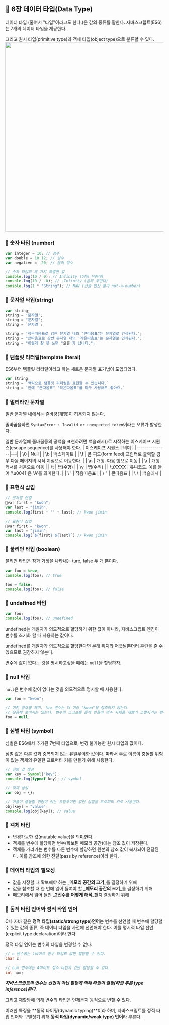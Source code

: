 
## 🎀 6장 데이터 타입(Data Type)

데이터 타입 (줄여서 "타입"이라고도 한다.)은 값의 종류를 말한다. 자바스크립트(ES6)는 7개의 데이터 타입을 제공한다.

그리고 원시 타입(primitive type)과 객체 타입(object type)으로 분류할 수 있다.
<img src="https://github.com/mingzzi96/js-deep-dive-study/assets/134386378/2c2bd577-e7ef-46ce-936e-97a608841b79" width="600px" />

### 📌 숫자 타입 (number)
```js
var integer = 10; // 정수
var double = 10.12; // 실수
var negative = -20; // 음의 정수

// 숫자 타입의 세 가지 특별한 값
console.log(10 / 0); // Infinity (양의 무한대)
console.log(10 / -0); // -Infinity (음의 무한대)
console.log(1 * "String"); // NaN (산술 연산 불가 not-a-number)
```

### 📌 문자열 타입(string)
```js
var string;
string = '문자열';
string = "문자열";
string = `문자열`;

string = '작은따옴표로 감싼 문자열 내의 "큰따옴표"는 문자열로 인식된다.';
string = "큰따옴표로 감싼 문자열 내의 '작은따옴표'는 문자열로 인식된다.";
string = "이렇게 잘 못 쓰면 "오류'가 납니다.";
```
### 📌 탬플릿 리터럴(template literal)
ES6부터 탬플릿 리터럴이라고 하는 새로운 문자열 표기법이 도입되었다.

```js
var string;
string = `백틱으로 탬플릿 리터럴을 표현할 수 있습니다.`
string = `안에 "큰따옴표" "작은따옴표"를 마구 사용해도 좋아요.`
```

### 📌 멀티라인 문자열
일반 문자열 내에서는 줄바꿈(개행)이 허용되지 않는다.

줄바꿈을하면 `SyntaxError : Invalid or unexpected token`이라는 오류가 발생한다.

일반 문자열에 줄바꿈등의 공백을 표현하려면 백슬래시(\)로 시작하는 이스케이프 시퀀스(escape sequence)를 사용해야 한다.
| 이스케이프 시퀀스  |  의미 |
|---------------|---|
| \0  | Null  |
| \b  | 백스페이트 |
| \f | 폼 피드(form feed) 프린터로 출력할 경우 다음 페이지의 시작 지점으로 이동한다.  |
| \n  | 개행. 다음 행으로 이동  |
| \r  | 개행. 커서를 처음으로 이동  |
| \t  | 탭(수형)  |
| \v  | 탭(수직)  |
| \uXXXX  | 유니코드. 예를 들어 '\u0041'은 'A'를 의미한다.  |
| \ '  | 작음따옴표  |
| \ "  | 큰따옴표  |
| \ \  | 백슬래시  |

### 📌 표현식 삽입
```js
// 문자열 연결
var first = "kwon";
var last = "jimin";
console.log(first + '' + last); // kwon jimin

// 표현식 삽입
var first = "kwon";
var last = "jimin";
console.log(`${first} ${last}`) // kwon jimin
```

### 📌 불리언 타입 (boolean)
불리언 타입은 참과 거짓을 나타내는 ture, false 두 개 뿐이다.
```js
var foo = true;
console.log(foo); // true

foo = false;
console.log(foo); // false
```
### 📌 undefined 타입
```js
var foo;
console.log(foo); // undefined
```
undefined는 개발자가 의도적으로 할당하기 위한 값이 아니라, 자바스크립트 엔진이 변수를 초기화 할 때 사용하는 값이다.

undefined를 개발자가 의도적으로 할당한다면 본래 취지와 어긋날뿐더러 혼란을 줄 수 있으므로 권장하지 않는다.

변수에 값이 없다는 것을 명시하고싶을 때에는 `null`을 할당하자.

### 📌 null 타입
`null`은 변수에 값이 없다는 것을 의도적으로 명시할 때 사용한다.
```js
var foo = "kwon";

// 이전 참조를 제거. foo 변수는 더 이상 "kwon"을 참조하지 않는다.
// 유용해 보이지는 않는다. 변수의 스코프를 좁게 만들어 변수 자체를 재빨리 소멸시키는 편이 낫다.
foo = null;
```
### 📌 심벌 타입 (symbol)
심벌은 ES6에서 추가된 7번째 타입으로, 변경 불가능한 원시 타입의 값이다.

심벌 값은 다른 값과 중복되지 않는 유일무이한 값이다. 따라서 주로 이름이 충돌할 위험이 없는 객체의 유일한 프로퍼티 키를 만들기 위해 사용한다.
```js
// 심벌 값 생성
var key = Symbol("key");
console.log(typeof key); // symbol

// 객체 생성
var obj = {};

// 이름이 충돌할 위험이 있는 유일무이한 값인 심벌을 프로퍼티 키로 사용한다.
obj[key] = "value";
console.log(obj[key]); // value
```

### 📌 객체 타입
- 변경가능한 값(mutable value)을 의미한다.
- 객체를 변수에 할당하면 변수(확보된 메모리 공간)에는 참조 값이 저장된다.
- 객체를 가리키는 변수를 다른 변수에 할당하면 원본의 참조 값이 복사되어 전달된다. 이를 참조에 의한 전달(pass by reference)이라 한다.

### 📌 데이터 타입의 필요성
- 값을 저장할 때 확보해야 하는 _**메모리 공간의 크기**_를 결정하기 위해
- 값을 참조할 때 한 번에 읽어 들여야 할 _**메모리 공간의 크기**_를 결정하기 위해
- 메모리에서 읽어 들인 _**2진수를 어떻게 해석**_할지 결정하기 위해

### 📌 동적 타입 언어와 정적 타입 언어
C나 자바 같은 **정적 타입(static/strong type)언어**는 변수를 선언할 때 변수에 할당할 수 있는 값의 종류, 즉 데이터 타입을 사전에 선언해야 한다. 이를 명시적 타입 선언(explicit type declaration)이라 한다.

정적 타입 언어는 변수의 타입을 변경할 수 없다.

```C
// c 변수에는 1바이트 정수 타입의 값만 할당할 수 있다.
char c;

// num 변수에는 4바이트 정수 타입의 값만 할당할 수 있다.
int num;
```

_**자바스크립트의 변수는 선언이 아닌 할당에 의해 타입이 결정(타입 추론 type inference)된다.**_

그리고 재할당에 의해 변수의 타입은 언제든지 동적으로 변할 수 있다. 

이러한 특징을 **동적 타이핑(dynamic typing)**이라 하며, 자바스크립트를 정적 타입 언어와 구별짓기 위해 **동적 타입(dynamic/weak type) 언어**라 부른다.
